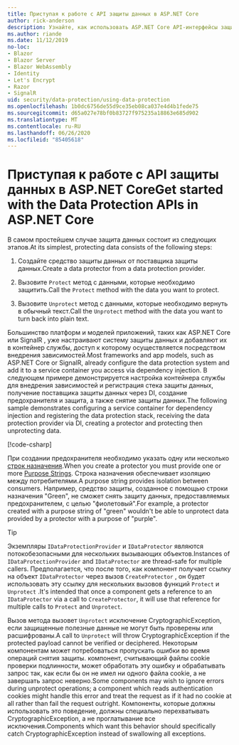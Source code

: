 ```yaml
---
title: Приступая к работе с API защиты данных в ASP.NET Core
author: rick-anderson
description: Узнайте, как использовать ASP.NET Core API-интерфейсы защиты данных для защиты и снятия защиты данных в приложении.
ms.author: riande
ms.date: 11/12/2019
no-loc:
- Blazor
- Blazor Server
- Blazor WebAssembly
- Identity
- Let's Encrypt
- Razor
- SignalR
uid: security/data-protection/using-data-protection
ms.openlocfilehash: 1b0dc6756de55d9ce35eb08ca037e4d4b1fede75
ms.sourcegitcommit: d65a027e78bf0b83727f975235a18863e685d902
ms.translationtype: MT
ms.contentlocale: ru-RU
ms.lasthandoff: 06/26/2020
ms.locfileid: "85405618"
---
```

# <a name="get-started-with-the-data-protection-apis-in-aspnet-core"></a><span data-ttu-id="f238b-103">Приступая к работе с API защиты данных в ASP.NET Core</span><span class="sxs-lookup"><span data-stu-id="f238b-103">Get started with the Data Protection APIs in ASP.NET Core</span></span>

<a name="security-data-protection-getting-started"></a>

<span data-ttu-id="f238b-104">В самом простейшем случае защита данных состоит из следующих этапов.</span><span class="sxs-lookup"><span data-stu-id="f238b-104">At its simplest, protecting data consists of the following steps:</span></span>

1. <span data-ttu-id="f238b-105">Создайте средство защиты данных от поставщика защиты данных.</span><span class="sxs-lookup"><span data-stu-id="f238b-105">Create a data protector from a data protection provider.</span></span>

2. <span data-ttu-id="f238b-106">Вызовите `Protect` метод с данными, которые необходимо защитить.</span><span class="sxs-lookup"><span data-stu-id="f238b-106">Call the `Protect` method with the data you want to protect.</span></span>

3. <span data-ttu-id="f238b-107">Вызовите `Unprotect` метод с данными, которые необходимо вернуть в обычный текст.</span><span class="sxs-lookup"><span data-stu-id="f238b-107">Call the `Unprotect` method with the data you want to turn back into plain text.</span></span>

<span data-ttu-id="f238b-108">Большинство платформ и моделей приложений, таких как ASP.NET Core или SignalR , уже настраивают систему защиты данных и добавляют их в контейнер службы, доступ к которому осуществляется посредством внедрения зависимостей.</span><span class="sxs-lookup"><span data-stu-id="f238b-108">Most frameworks and app models, such as ASP.NET Core or SignalR, already configure the data protection system and add it to a service container you access via dependency injection.</span></span> <span data-ttu-id="f238b-109">В следующем примере демонстрируется настройка контейнера службы для внедрения зависимостей и регистрация стека защиты данных, получение поставщика защиты данных через DI, создание предохранителя и защита, а также снятие защиты данных.</span><span class="sxs-lookup"><span data-stu-id="f238b-109">The following sample demonstrates configuring a service container for dependency injection and registering the data protection stack, receiving the data protection provider via DI, creating a protector and protecting then unprotecting data.</span></span>

[!code-csharp[](../../security/data-protection/using-data-protection/samples/protectunprotect.cs?highlight=26,34,35,36,37,38,39,40)]

<span data-ttu-id="f238b-110">При создании предохранителя необходимо указать одну или несколько [строк назначения](xref:security/data-protection/consumer-apis/purpose-strings).</span><span class="sxs-lookup"><span data-stu-id="f238b-110">When you create a protector you must provide one or more [Purpose Strings](xref:security/data-protection/consumer-apis/purpose-strings).</span></span> <span data-ttu-id="f238b-111">Строка назначения обеспечивает изоляцию между потребителями.</span><span class="sxs-lookup"><span data-stu-id="f238b-111">A purpose string provides isolation between consumers.</span></span> <span data-ttu-id="f238b-112">Например, средство защиты, созданное с помощью строки назначения "Green", не сможет снять защиту данных, предоставляемых предохранителем, с целью "фиолетовый".</span><span class="sxs-lookup"><span data-stu-id="f238b-112">For example, a protector created with a purpose string of "green" wouldn't be able to unprotect data provided by a protector with a purpose of "purple".</span></span>

>[!TIP]
> <span data-ttu-id="f238b-113">Экземпляры `IDataProtectionProvider` и `IDataProtector` являются потокобезопасными для нескольких вызывающих объектов.</span><span class="sxs-lookup"><span data-stu-id="f238b-113">Instances of `IDataProtectionProvider` and `IDataProtector` are thread-safe for multiple callers.</span></span> <span data-ttu-id="f238b-114">Предполагается, что после того, как компонент получает ссылку на объект `IDataProtector` через вызов `CreateProtector` , он будет использовать эту ссылку для нескольких вызовов функций `Protect` и `Unprotect` .</span><span class="sxs-lookup"><span data-stu-id="f238b-114">It's intended that once a component gets a reference to an `IDataProtector` via a call to `CreateProtector`, it will use that reference for multiple calls to `Protect` and `Unprotect`.</span></span>
>
><span data-ttu-id="f238b-115">Вызов метода вызовет `Unprotect` исключение CryptographicException, если защищенные полезные данные не могут быть проверены или расшифрованы.</span><span class="sxs-lookup"><span data-stu-id="f238b-115">A call to `Unprotect` will throw CryptographicException if the protected payload cannot be verified or deciphered.</span></span> <span data-ttu-id="f238b-116">Некоторым компонентам может потребоваться пропускать ошибки во время операций снятия защиты. компонент, считывающий файлы cookie проверки подлинности, может обработать эту ошибку и обрабатывать запрос так, как если бы он не имел ни одного файла cookie, а не завершать запрос неверно.</span><span class="sxs-lookup"><span data-stu-id="f238b-116">Some components may wish to ignore errors during unprotect operations; a component which reads authentication cookies might handle this error and treat the request as if it had no cookie at all rather than fail the request outright.</span></span> <span data-ttu-id="f238b-117">Компоненты, которые должны использовать это поведение, должны специально перехватывать CryptographicException, а не проглатывание все исключения.</span><span class="sxs-lookup"><span data-stu-id="f238b-117">Components which want this behavior should specifically catch CryptographicException instead of swallowing all exceptions.</span></span>
